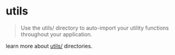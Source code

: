 # utils
> Use the utils/ directory to auto-import your utility functions throughout your application.

learn more about [utils/](https://nuxt.com/docs/guide/directory-structure/utils) directories.
